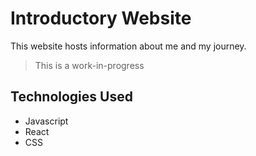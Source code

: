 # Introductory Website  
This website hosts information about me and my journey. 
> This is a work-in-progress  

## Technologies Used
- Javascript
- React
- CSS  
